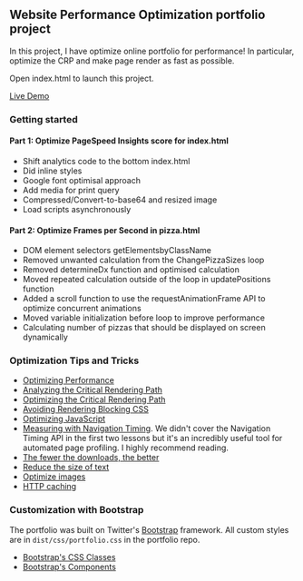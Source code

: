 ## Website Performance Optimization portfolio project

In this project, I have optimize online portfolio for performance! In particular, optimize the CRP and make page render as fast as possible.

Open index.html to launch this project.

[Live Demo](http://inzi.me/frontend-nanodegree-mobile-portfolio/)

### Getting started

#### Part 1: Optimize PageSpeed Insights score for index.html

- Shift analytics code to the bottom index.html
- Did inline styles
- Google font optimisal approach
- Add media for print query
- Compressed/Convert-to-base64 and resized image
- Load scripts asynchronously

#### Part 2: Optimize Frames per Second in pizza.html

- DOM element selectors getElementsbyClassName
- Removed unwanted calculation from the ChangePizzaSizes loop
- Removed determineDx function and optimised calculation
- Moved repeated calculation outside of the loop in updatePositions function
- Added a scroll function to use the requestAnimationFrame API to optimize concurrent animations
- Moved variable initialization before loop to improve performance
- Calculating number of pizzas that should be displayed on screen dynamically


### Optimization Tips and Tricks
* [Optimizing Performance](https://developers.google.com/web/fundamentals/performance/ "web performance")
* [Analyzing the Critical Rendering Path](https://developers.google.com/web/fundamentals/performance/critical-rendering-path/analyzing-crp.html "analyzing crp")
* [Optimizing the Critical Rendering Path](https://developers.google.com/web/fundamentals/performance/critical-rendering-path/optimizing-critical-rendering-path.html "optimize the crp!")
* [Avoiding Rendering Blocking CSS](https://developers.google.com/web/fundamentals/performance/critical-rendering-path/render-blocking-css.html "render blocking css")
* [Optimizing JavaScript](https://developers.google.com/web/fundamentals/performance/critical-rendering-path/adding-interactivity-with-javascript.html "javascript")
* [Measuring with Navigation Timing](https://developers.google.com/web/fundamentals/performance/critical-rendering-path/measure-crp.html "nav timing api"). We didn't cover the Navigation Timing API in the first two lessons but it's an incredibly useful tool for automated page profiling. I highly recommend reading.
* <a href="https://developers.google.com/web/fundamentals/performance/optimizing-content-efficiency/eliminate-downloads.html">The fewer the downloads, the better</a>
* <a href="https://developers.google.com/web/fundamentals/performance/optimizing-content-efficiency/optimize-encoding-and-transfer.html">Reduce the size of text</a>
* <a href="https://developers.google.com/web/fundamentals/performance/optimizing-content-efficiency/image-optimization.html">Optimize images</a>
* <a href="https://developers.google.com/web/fundamentals/performance/optimizing-content-efficiency/http-caching.html">HTTP caching</a>

### Customization with Bootstrap
The portfolio was built on Twitter's <a href="http://getbootstrap.com/">Bootstrap</a> framework. All custom styles are in `dist/css/portfolio.css` in the portfolio repo.

* <a href="http://getbootstrap.com/css/">Bootstrap's CSS Classes</a>
* <a href="http://getbootstrap.com/components/">Bootstrap's Components</a>
